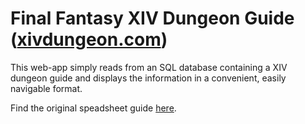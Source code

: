 # Final Fantasy XIV Dungeon Guide ([xivdungeon.com](https://www.xivdungeon.com/))

This web-app simply reads from an SQL database containing a XIV dungeon guide and displays the information in a convenient, easily navigable format.

Find the original speadsheet guide [here](https://docs.google.com/spreadsheets/d/1MX0RjPS4gtT6YI5Szxlsin9hcaohnEQQC7zNdrDHBrQ/edit).
